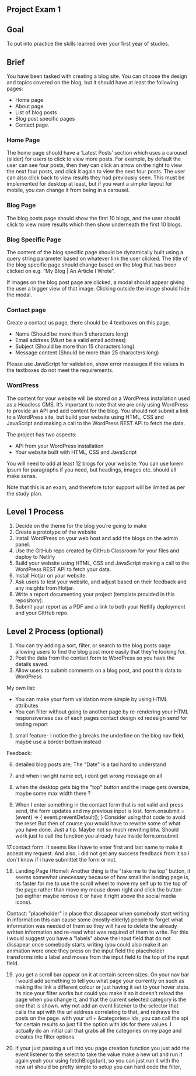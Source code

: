 ## Project Exam 1

## Goal

To put into practice the skills learned over your first year of studies.

## Brief

You have been tasked with creating a blog site. You can choose the design and topics covered on the blog, but it should have at least the following pages:

- Home page
- About page
- List of blog posts
- Blog post specific pages
- Contact page.

### Home Page

The home page should have a ‘Latest Posts’ section which uses a carousel (slider) for users to click to view more posts. For example, by default the user can see four posts, then they can click an arrow on the right to view the next four posts, and click it again to view the next four posts. The user can also click back to view results they had previously seen. This must be implemented for desktop at least, but if you want a simpler layout for mobile, you can change it from being in a carousel.

### Blog Page

The blog posts page should show the first 10 blogs, and the user should click to view more results which then show underneath the first 10 blogs.

### Blog Specific Page

The content of the blog specific page should be dynamically built using a query string parameter based on whatever link the user clicked. The title of the blog specific page should change based on the blog that has been clicked on e.g. “My Blog | An Article I Wrote”.

If images on the blog post page are clicked, a modal should appear giving the user a bigger view of that image. Clicking outside the image should hide the modal.

### Contact page

Create a contact us page, there should be 4 textboxes on this page.

- Name (Should be more than 5 characters long)
- Email address (Must be a valid email address)
- Subject (Should be more than 15 characters long)
- Message content (Should be more than 25 characters long)

Please use JavaScript for validation, show error messages if the values in the textboxes do not meet the requirements.

### WordPress

The content for your website will be stored on a WordPress installation used as a Headless CMS. It’s important to note that we are only using WordPress to provide an API and add content for the blog. You should not submit a link to a WordPress site, but build your website using HTML, CSS and JavaScript and making a call to the WordPress REST API to fetch the data.

The project has two aspects:

- API from your WordPress installation
- Your website built with HTML, CSS and JavaScript

You will need to add at least 12 blogs for your website. You can use lorem ipsum for paragraphs if you need, but headings, images etc. should all make sense.

Note that this is an exam, and therefore tutor support will be limited as per the study plan.

## Level 1 Process

1. Decide on the theme for the blog you’re going to make
2. Create a prototype of the website
3. Install WordPress on your web host and add the blogs on the admin panel.
4. Use the GitHub repo created by GitHub Classroom for your files and deploy to Netlify
5. Build your website using HTML, CSS and JavaScript making a call to the WordPress REST API to fetch your data.
6. Install Hotjar on your website.
7. Ask users to test your website, and adjust based on their feedback and any insights from Hotjar.
8. Write a report documenting your project (template provided in this repository).
9. Submit your report as a PDF and a link to both your Netlify deployment and your GitHub repo.

## Level 2 Process (optional)

1. You can try adding a sort, filter, or search to the blog posts page allowing users to find the blog post more easily that they’re looking for.
2. Post the data from the contact form to WordPress so you have the details saved.
3. Allow users to submit comments on a blog post, and post this data to WordPress

My own list:

- You can make your form validation more simple by using HTML attributes
- You can filter without going to another page by re-rendering your HTML
  responsiveness
  css of each pages
  contact design
  xd redesign
  send for testing
  report

<!-- ################### Later Fixing  ####################  -->

1. small feature- I notice the g breaks the underline on the blog nav field, maybe use a border bottom instead

Feedback:

6.  detailed blog posts are;
    The "Date" is a tad hard to understand

7.  and when i wright name ect, i dont get wrong message on all

9.  when the desktop gets big the "top" button and the image gets oversize, maybe some max width there ?

10. When I enter something in the contact form that is not valid and press send, the form updates and my previous input is lost.
    form.onsubmit = (event) => {
    event.preventDefault();
    }
    Consider using that code to avoid the reset
    But then of course you would have to rewrite some of what you have done. Just a tip.
    Maybe not so much rewriting btw. Should work just to call the function you already have inside form.onsubmit

17.contact form.
It seems like i have to enter first and last name to make it accept my request. And also, i did not get any success feedback from it so i don`t know if i have submittet the form or not.

18. Landing Page (Home):
    Another thing is the "take me to the top" button, it seems somewhat unecessary because of how small the landing page is, its faster for me to use the scroll wheel to move my self up to the top of the page rather than move my mouse down right and click the button (so eigther maybe remove it or have it right above the social media icons).

Contact:
"placeholder" in place that dissapear when somebody start writing in information this can cause some (mostly elderly) people to forget what information was needed of them so they will have to delete the already written information and re-read what was required of them to write. For this i would suggest you have a "labels" above the input field that do not dissapear once somebody starts writing (you could also make it an animation were once they press on the input field the placeholder transforms into a label and moves from the input field to the top of the input field.

19. you get a scroll bar appear on it at certain screen sizes.
    On your nav bar I would add something to tell you what page your currently on such as making the link a different colour or just having it set to your hover state.
    Its nice your filter works but could you make it so it doesn't reload the page when you change it, and that the current selected category is the one that is shown. why not add an event listener to the selector that calls the api with the url address correlating to that, and redraws the posts on the page. with your url + &categories= ids, you can call the api for certain results so just fill the option with ids for there values. I actually do an initial call that grabs all the categories on my page and creates the filter options

20. if your just passing a url into you page creation function you just add the event listener to the select to take the value make a new url and run it again
    yeah your using fetchBlogs(url), so you can just run it with the new url should be pretty simple to setup
    you can hard code the filter,
